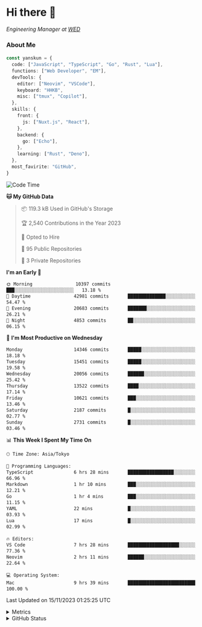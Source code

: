 # Hi there&nbsp;:wave:

<!-- ![Alt text](https://spotify-recently-played-readme.vercel.app/api?user=31kynbuubkiu3r4qh4hjuaglhfay) -->

_Engineering Manager at [WED](https://github.com/wedinc)_

### About Me

```ts
const yanskun = {
  code: ["JavaScript", "TypeScript", "Go", "Rust", "Lua"],
  functions: ["Web Developer", "EM"],
  devTools: {
    editor: ["Neovim", "VSCode"],
    keyboard: "HHKB",
    misc: ["tmux", "Copilot"],
  },
  skills: {
    front: {
      js: ["Nuxt.js", "React"],
    },
    backend: {
      go: ["Echo"],
    },
    learning: ["Rust", "Deno"],
  },
  most_favirite: "GitHub",
}
```

<!--START_SECTION:waka-->
![Code Time](http://img.shields.io/badge/Code%20Time-551%20hrs%2036%20mins-blue)

**🐱 My GitHub Data** 

> 📦 119.3 kB Used in GitHub's Storage 
 > 
> 🏆 2,540 Contributions in the Year 2023
 > 
> 💼 Opted to Hire
 > 
> 📜 95 Public Repositories 
 > 
> 🔑 3 Private Repositories 
 > 
**I'm an Early 🐤** 

```text
🌞 Morning                10397 commits       ███░░░░░░░░░░░░░░░░░░░░░░   13.18 % 
🌆 Daytime                42981 commits       ██████████████░░░░░░░░░░░   54.47 % 
🌃 Evening                20683 commits       ███████░░░░░░░░░░░░░░░░░░   26.21 % 
🌙 Night                  4853 commits        ██░░░░░░░░░░░░░░░░░░░░░░░   06.15 % 
```
📅 **I'm Most Productive on Wednesday** 

```text
Monday                   14346 commits       █████░░░░░░░░░░░░░░░░░░░░   18.18 % 
Tuesday                  15451 commits       █████░░░░░░░░░░░░░░░░░░░░   19.58 % 
Wednesday                20056 commits       ██████░░░░░░░░░░░░░░░░░░░   25.42 % 
Thursday                 13522 commits       ████░░░░░░░░░░░░░░░░░░░░░   17.14 % 
Friday                   10621 commits       ███░░░░░░░░░░░░░░░░░░░░░░   13.46 % 
Saturday                 2187 commits        █░░░░░░░░░░░░░░░░░░░░░░░░   02.77 % 
Sunday                   2731 commits        █░░░░░░░░░░░░░░░░░░░░░░░░   03.46 % 
```


📊 **This Week I Spent My Time On** 

```text
🕑︎ Time Zone: Asia/Tokyo

💬 Programming Languages: 
TypeScript               6 hrs 28 mins       █████████████████░░░░░░░░   66.96 % 
Markdown                 1 hr 10 mins        ███░░░░░░░░░░░░░░░░░░░░░░   12.21 % 
Go                       1 hr 4 mins         ███░░░░░░░░░░░░░░░░░░░░░░   11.15 % 
YAML                     22 mins             █░░░░░░░░░░░░░░░░░░░░░░░░   03.93 % 
Lua                      17 mins             █░░░░░░░░░░░░░░░░░░░░░░░░   02.99 % 

🔥 Editors: 
VS Code                  7 hrs 28 mins       ███████████████████░░░░░░   77.36 % 
Neovim                   2 hrs 11 mins       ██████░░░░░░░░░░░░░░░░░░░   22.64 % 

💻 Operating System: 
Mac                      9 hrs 39 mins       █████████████████████████   100.00 % 
```


 Last Updated on 15/11/2023 01:25:25 UTC
<!--END_SECTION:waka-->

<details>
  <summary>Metrics</summary>
  <img src="https://github.com/yanskun/yanskun/blob/main/github-metrics.svg" alt="Metrics">
</details>

<details>
  <summary>GitHub Status</summary>
  <picture>
    <source media="(prefers-color-scheme: dark)" srcset="https://raw.githubusercontent.com/yanskun/yanskun/master/profile-summary-card-output/nord_dark/0-profile-details.svg">
   <img src="https://raw.githubusercontent.com/yanskun/yanskun/master/profile-summary-card-output/default/0-profile-details.svg">
  </picture>
  <br>
  <picture>
    <source media="(prefers-color-scheme: dark)" srcset="https://raw.githubusercontent.com/yanskun/yanskun/master/profile-summary-card-output/nord_dark/1-repos-per-language.svg">
   <img src="https://raw.githubusercontent.com/yanskun/yanskun/master/profile-summary-card-output/default/1-repos-per-language.svg">
  </picture>
  <picture>
    <source media="(prefers-color-scheme: dark)" srcset="https://raw.githubusercontent.com/yanskun/yanskun/master/profile-summary-card-output/nord_dark/2-most-commit-language.svg">
   <img src="https://raw.githubusercontent.com/yanskun/yanskun/master/profile-summary-card-output/default/2-most-commit-language.svg">
  </picture>
  <br>
  <picture>
    <source media="(prefers-color-scheme: dark)" srcset="https://raw.githubusercontent.com/yanskun/yanskun/master/profile-summary-card-output/nord_dark/3-stats.svg">
   <img src="https://raw.githubusercontent.com/yanskun/yanskun/master/profile-summary-card-output/default/3-stats.svg">
  </picture>
  <picture>
    <source media="(prefers-color-scheme: dark)" srcset="https://raw.githubusercontent.com/yanskun/yanskun/master/profile-summary-card-output/nord_dark/4-productive-time.svg">
   <img src="https://raw.githubusercontent.com/yanskun/yanskun/master/profile-summary-card-output/default/4-productive-time.svg">
  </picture>
</details>
